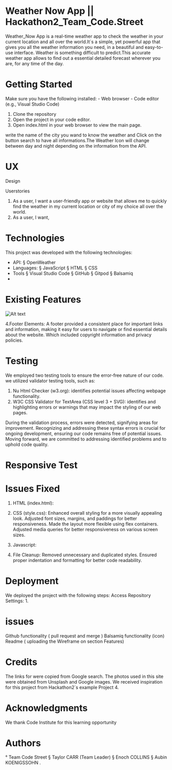  # Weather Now App || Hackathon2_Team_Code.Street
Weather_Now App is a real-time weather app to check the weather in your current location and all over the world.It´s a simple, yet powerful app that gives you all the weather information you need, in a beautiful and easy-to-use interface. Weather is something difficult to predict.This accurate weather app allows to find out a essential detailed forecast wherever you are, for any time of the day.

# Getting Started
Make sure you have the following installed: - Web browser - Code editor (e.g., Visual Studio Code) 
1. Clone the repository
2. Open the project in your code editor.
3. Open index.html in your web browser to view the main page.
   
 write the name of the city you wand to know the weather and  Click on the button search to have all informations.The Weather Icon will change between day and night depending on the information from the API.

# UX
Design

Userstories 
1. As a user, I want a user-friendly app or website that allows me to quickly find the weather in my current location or city of my choice all over the world.
2. As a user, I want,

# Technologies

This project was developed with the following technologies:

- API:
     § OpenWeather
- Languages:
     § JavaScript
     § HTML
     § CSS
- Tools
     § Visual Studio Code
     § GitHub
     § Gitpod
     § Balsamiq
- 
# Existing Features
![Alt text](images/image.png)

4.Footer Elements:
A footer provided a consistent place for important links and information, making it easy for users to navigate or find essential details about the website. Which included copyright information and privacy policies.


# Testing
We employed two testing tools to ensure the error-free nature of our code. we utilized validator testing tools, such as:
1. Nu Html Checker (w3.org): identifies potential issues affecting webpage functionality.
2. W3C CSS Validator for TextArea (CSS level 3 + SVG): identifies and highlighting errors or warnings that may impact the styling of our web pages.

During the validation process, errors were detected, signifying areas for improvement. Recognizing and addressing these syntax errors is crucial for ongoing development, ensuring our code remains free of potential issues. Moving forward, we are committed to addressing identified problems and to uphold code quality.

# Responsive Test



# Issues Fixed
1. HTML (index.html):

2. CSS (style.css):
Enhanced overall styling for a more visually appealing look.
Adjusted font sizes, margins, and paddings for better responsiveness.
Made the layout more flexible using flex containers.
Adjusted media queries for better responsiveness on various screen sizes.

4. Javascript:

5. File Cleanup:
Removed unnecessary and duplicated styles.
Ensured proper indentation and formatting for better code readability.

# Deployment
We deployed the project with the following steps:
Access Repository Settings:
1.	

# issues
 Github functionality ( pull request and merge )
 Balsamiq functionality (icon)
 Readme ( uploading the Wireframe on section Features)

# Credits
The links for were copied from Google search. The photos used in this site were obtained from Unsplash and Google images.
We received inspiration for this project from Hackathon2´s example Project 4. 

# Acknowledgments
We thank Code Institute for this learning opportunity

# Authors
  ° Team Code Street
   § Taylor CARR (Team Leader)
   § Enoch  COLLINS
   § Aubin KOENIGSSOHN
.


